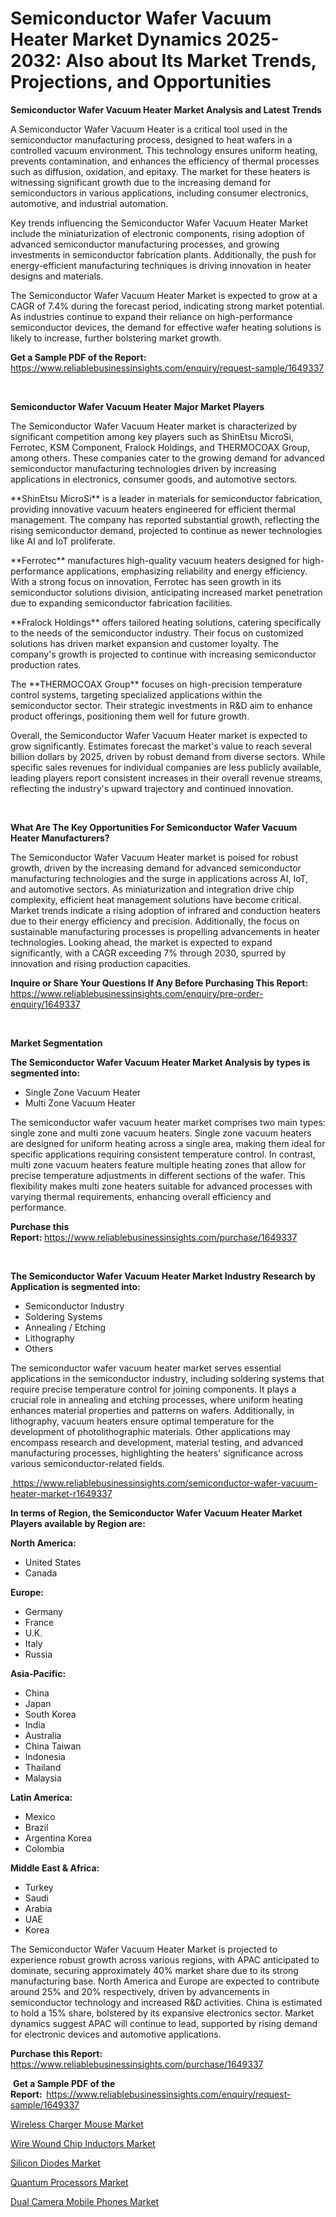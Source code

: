 <p><h1>Semiconductor Wafer Vacuum Heater Market Dynamics 2025-2032: Also about Its Market Trends, Projections, and Opportunities</h1></p><p><strong>Semiconductor Wafer Vacuum Heater Market Analysis and Latest Trends</strong></p>
<p><p>A Semiconductor Wafer Vacuum Heater is a critical tool used in the semiconductor manufacturing process, designed to heat wafers in a controlled vacuum environment. This technology ensures uniform heating, prevents contamination, and enhances the efficiency of thermal processes such as diffusion, oxidation, and epitaxy. The market for these heaters is witnessing significant growth due to the increasing demand for semiconductors in various applications, including consumer electronics, automotive, and industrial automation.</p><p>Key trends influencing the Semiconductor Wafer Vacuum Heater Market include the miniaturization of electronic components, rising adoption of advanced semiconductor manufacturing processes, and growing investments in semiconductor fabrication plants. Additionally, the push for energy-efficient manufacturing techniques is driving innovation in heater designs and materials. </p><p>The Semiconductor Wafer Vacuum Heater Market is expected to grow at a CAGR of 7.4% during the forecast period, indicating strong market potential. As industries continue to expand their reliance on high-performance semiconductor devices, the demand for effective wafer heating solutions is likely to increase, further bolstering market growth.</p></p>
<p><strong>Get a Sample PDF of the Report:&nbsp;</strong> <a href="https://www.reliablebusinessinsights.com/enquiry/request-sample/1649337?utm_campaign=60&utm_medium=2&utm_source=Github&utm_content=ia&utm_term=06042025&utm_id=semiconductor-wafer-vacuum-heater">https://www.reliablebusinessinsights.com/enquiry/request-sample/1649337</a></p>
<p>&nbsp;</p>
<p><strong>Semiconductor Wafer Vacuum Heater Major Market Players</strong></p>
<p><p>The Semiconductor Wafer Vacuum Heater market is characterized by significant competition among key players such as ShinEtsu MicroSi, Ferrotec, KSM Component, Fralock Holdings, and THERMOCOAX Group, among others. These companies cater to the growing demand for advanced semiconductor manufacturing technologies driven by increasing applications in electronics, consumer goods, and automotive sectors.</p><p>**ShinEtsu MicroSi** is a leader in materials for semiconductor fabrication, providing innovative vacuum heaters engineered for efficient thermal management. The company has reported substantial growth, reflecting the rising semiconductor demand, projected to continue as newer technologies like AI and IoT proliferate.</p><p>**Ferrotec** manufactures high-quality vacuum heaters designed for high-performance applications, emphasizing reliability and energy efficiency. With a strong focus on innovation, Ferrotec has seen growth in its semiconductor solutions division, anticipating increased market penetration due to expanding semiconductor fabrication facilities.</p><p>**Fralock Holdings** offers tailored heating solutions, catering specifically to the needs of the semiconductor industry. Their focus on customized solutions has driven market expansion and customer loyalty. The company's growth is projected to continue with increasing semiconductor production rates.</p><p>The **THERMOCOAX Group** focuses on high-precision temperature control systems, targeting specialized applications within the semiconductor sector. Their strategic investments in R&D aim to enhance product offerings, positioning them well for future growth.</p><p>Overall, the Semiconductor Wafer Vacuum Heater market is expected to grow significantly. Estimates forecast the market's value to reach several billion dollars by 2025, driven by robust demand from diverse sectors. While specific sales revenues for individual companies are less publicly available, leading players report consistent increases in their overall revenue streams, reflecting the industry's upward trajectory and continued innovation.</p></p>
<p>&nbsp;</p>
<p><strong>What Are The Key Opportunities For Semiconductor Wafer Vacuum Heater Manufacturers?</strong></p>
<p><p>The Semiconductor Wafer Vacuum Heater market is poised for robust growth, driven by the increasing demand for advanced semiconductor manufacturing technologies and the surge in applications across AI, IoT, and automotive sectors. As miniaturization and integration drive chip complexity, efficient heat management solutions have become critical. Market trends indicate a rising adoption of infrared and conduction heaters due to their energy efficiency and precision. Additionally, the focus on sustainable manufacturing processes is propelling advancements in heater technologies. Looking ahead, the market is expected to expand significantly, with a CAGR exceeding 7% through 2030, spurred by innovation and rising production capacities.</p></p>
<p><strong>Inquire or Share Your Questions If Any Before Purchasing This Report:</strong> <a href="https://www.reliablebusinessinsights.com/enquiry/pre-order-enquiry/1649337?utm_campaign=60&utm_medium=2&utm_source=Github&utm_content=ia&utm_term=06042025&utm_id=semiconductor-wafer-vacuum-heater">https://www.reliablebusinessinsights.com/enquiry/pre-order-enquiry/1649337</a></p>
<p>&nbsp;</p>
<p><strong>Market Segmentation</strong></p>
<p><strong>The Semiconductor Wafer Vacuum Heater Market Analysis by types is segmented into:</strong></p>
<p><ul><li>Single Zone Vacuum Heater</li><li>Multi Zone Vacuum Heater</li></ul></p>
<p><p>The semiconductor wafer vacuum heater market comprises two main types: single zone and multi zone vacuum heaters. Single zone vacuum heaters are designed for uniform heating across a single area, making them ideal for specific applications requiring consistent temperature control. In contrast, multi zone vacuum heaters feature multiple heating zones that allow for precise temperature adjustments in different sections of the wafer. This flexibility makes multi zone heaters suitable for advanced processes with varying thermal requirements, enhancing overall efficiency and performance.</p></p>
<p><strong>Purchase this Report:&nbsp;</strong><a href="https://www.reliablebusinessinsights.com/purchase/1649337?utm_campaign=60&utm_medium=2&utm_source=Github&utm_content=ia&utm_term=06042025&utm_id=semiconductor-wafer-vacuum-heater">https://www.reliablebusinessinsights.com/purchase/1649337</a></p>
<p>&nbsp;</p>
<p><strong>The Semiconductor Wafer Vacuum Heater Market Industry Research by Application is segmented into:</strong></p>
<p><ul><li>Semiconductor Industry</li><li>Soldering Systems</li><li>Annealing / Etching</li><li>Lithography</li><li>Others</li></ul></p>
<p><p>The semiconductor wafer vacuum heater market serves essential applications in the semiconductor industry, including soldering systems that require precise temperature control for joining components. It plays a crucial role in annealing and etching processes, where uniform heating enhances material properties and patterns on wafers. Additionally, in lithography, vacuum heaters ensure optimal temperature for the development of photolithographic materials. Other applications may encompass research and development, material testing, and advanced manufacturing processes, highlighting the heaters' significance across various semiconductor-related fields.</p></p>
<p><a href="https://www.reliablebusinessinsights.com/semiconductor-wafer-vacuum-heater-market-r1649337?utm_campaign=60&utm_medium=2&utm_source=Github&utm_content=ia&utm_term=06042025&utm_id=semiconductor-wafer-vacuum-heater">&nbsp;https://www.reliablebusinessinsights.com/semiconductor-wafer-vacuum-heater-market-r1649337</a></p>
<p><strong>In terms of Region, the Semiconductor Wafer Vacuum Heater Market Players available by Region are:</strong></p>
<p>
    <p> <strong> North America: </strong>
        <ul>
            <li>United States</li>
            <li>Canada</li>
        </ul>
        </p> 
    <p> <strong> Europe: </strong>
        <ul>
            <li>Germany</li>
            <li>France</li>
            <li>U.K.</li>
            <li>Italy</li>
            <li>Russia</li>
        </ul>
        </p> 
    <p> <strong> Asia-Pacific: </strong>
        <ul>
            <li>China</li>
            <li>Japan</li>
            <li>South Korea</li>
            <li>India</li>
            <li>Australia</li>
            <li>China Taiwan</li>
            <li>Indonesia</li>
            <li>Thailand</li>
            <li>Malaysia</li>
        </ul>
        </p> 
    <p> <strong> Latin America: </strong>
        <ul>
            <li>Mexico</li>
            <li>Brazil</li>
            <li>Argentina Korea</li>
            <li>Colombia</li>
        </ul>
        </p> 
    <p> <strong> Middle East & Africa: </strong>
        <ul>
            <li>Turkey</li>
            <li>Saudi</li>
            <li>Arabia</li>
            <li>UAE</li>
            <li>Korea</li>
        </ul>
    </p>
    </p>
<p><p>The Semiconductor Wafer Vacuum Heater Market is projected to experience robust growth across various regions, with APAC anticipated to dominate, securing approximately 40% market share due to its strong manufacturing base. North America and Europe are expected to contribute around 25% and 20% respectively, driven by advancements in semiconductor technology and increased R&D activities. China is estimated to hold a 15% share, bolstered by its expansive electronics sector. Market dynamics suggest APAC will continue to lead, supported by rising demand for electronic devices and automotive applications.</p></p>
<p><strong>Purchase this Report: </strong><a href="https://www.reliablebusinessinsights.com/purchase/1649337?utm_campaign=60&utm_medium=2&utm_source=Github&utm_content=ia&utm_term=06042025&utm_id=semiconductor-wafer-vacuum-heater">https://www.reliablebusinessinsights.com/purchase/1649337</a></p>
<p>&nbsp;<strong>Get a Sample PDF of the Report:&nbsp;&nbsp;</strong><a href="https://www.reliablebusinessinsights.com/enquiry/request-sample/1649337?utm_campaign=60&utm_medium=2&utm_source=Github&utm_content=ia&utm_term=06042025&utm_id=semiconductor-wafer-vacuum-heater">https://www.reliablebusinessinsights.com/enquiry/request-sample/1649337</a></p>
<p><strong></strong></p>
<p><p><a href="https://github.com/mynaoanes/Market-Research-Report-List-1/blob/main/wireless-charger-mouse-market.md?utm_campaign=60&utm_medium=2&utm_source=Github&utm_content=ia&utm_term=06042025&utm_id=semiconductor-wafer-vacuum-heater">Wireless Charger Mouse Market</a></p><p><a href="https://github.com/coricnzati/Market-Research-Report-List-1/blob/main/wire-wound-chip-inductors-market.md?utm_campaign=60&utm_medium=2&utm_source=Github&utm_content=ia&utm_term=06042025&utm_id=semiconductor-wafer-vacuum-heater">Wire Wound Chip Inductors Market</a></p><p><a href="https://github.com/alrogikrosa/Market-Research-Report-List-1/blob/main/silicon-diodes-market.md?utm_campaign=60&utm_medium=2&utm_source=Github&utm_content=ia&utm_term=06042025&utm_id=semiconductor-wafer-vacuum-heater">Silicon Diodes Market</a></p><p><a href="https://github.com/borknyberg/Market-Research-Report-List-1/blob/main/quantum-processors-market.md?utm_campaign=60&utm_medium=2&utm_source=Github&utm_content=ia&utm_term=06042025&utm_id=semiconductor-wafer-vacuum-heater">Quantum Processors Market</a></p><p><a href="https://github.com/puhakhommabh/Market-Research-Report-List-1/blob/main/dual-camera-mobile-phones-market.md?utm_campaign=60&utm_medium=2&utm_source=Github&utm_content=ia&utm_term=06042025&utm_id=semiconductor-wafer-vacuum-heater">Dual Camera Mobile Phones Market</a></p></p>